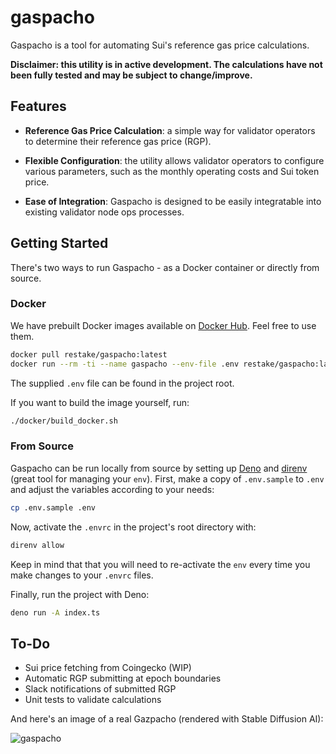 # gaspacho

Gaspacho is a tool for automating Sui's reference gas price calculations.

**Disclaimer: this utility is in active development. The calculations have not been fully tested and may be subject to change/improve.**

## Features

- **Reference Gas Price Calculation**: a simple way for validator operators to determine their reference gas price (RGP).

- **Flexible Configuration**: the utility allows validator operators to configure various parameters, such as the monthly operating costs
  and Sui token price.

- **Ease of Integration**: Gaspacho is designed to be easily integratable into existing validator node ops processes.

## Getting Started

There's two ways to run Gaspacho - as a Docker container or directly from source.

### Docker

We have prebuilt Docker images available on [Docker Hub](https://hub.docker.com/repository/docker/restake/gaspacho/tags). Feel free to use
them.

```sh
docker pull restake/gaspacho:latest
docker run --rm -ti --name gaspacho --env-file .env restake/gaspacho:latest
```

The supplied `.env` file can be found in the project root.

If you want to build the image yourself, run:

```sh
./docker/build_docker.sh
```

### From Source

Gaspacho can be run locally from source by setting up [Deno](https://deno.land) and [direnv](https://direnv.net) (great tool for managing
your `env`). First, make a copy of `.env.sample` to `.env` and adjust the variables according to your needs:

```sh
cp .env.sample .env
```

Now, activate the `.envrc` in the project's root directory with:

```sh
direnv allow
```

Keep in mind that that you will need to re-activate the `env` every time you make changes to your `.envrc` files.

Finally, run the project with Deno:

```sh
deno run -A index.ts
```

## To-Do

- Sui price fetching from Coingecko (WIP)
- Automatic RGP submitting at epoch boundaries
- Slack notifications of submitted RGP
- Unit tests to validate calculations

And here's an image of a real Gazpacho (rendered with Stable Diffusion AI):

![gaspacho](https://i.imgur.com/pdEU35O.jpeg)
